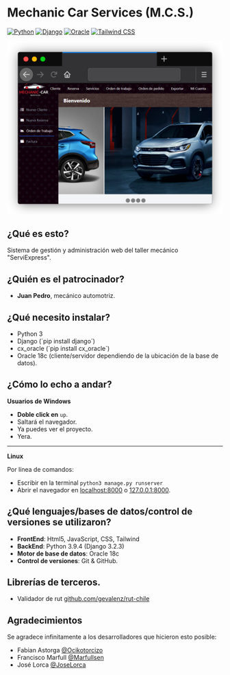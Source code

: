 # Mechanic Car Services (M.C.S.)
[![Python](https://img.shields.io/badge/Python-3.7.7-blue.svg)](https://www.python.org/)
[![Django](https://img.shields.io/badge/Django-3.2.3-green.svg)](https://www.djangoproject.com/)
[![Oracle](https://img.shields.io/badge/Oracle-18c-red.svg)](https://www.djangoproject.com/)
[![Tailwind CSS](https://img.shields.io/badge/TailWind-2.1.4-yellow.svg)](https://www.tailwindcss.com/)

[![screenshot](./pantallazos/pantallazo_00.png)](https://github.com/Ocikotorzido/congenial-funicular/tree/master/pantallazos/)

## ¿Qué es esto?
Sistema de gestión y administración web del taller mecánico "ServiExpress".

## ¿Quién es el patrocinador?
- **Juan Pedro**, mecánico automotriz.

## ¿Qué necesito instalar?
- Python 3
- Django (´pip install django´)
- cx_oracle (´pip install cx_oracle´)
- Oracle 18c (cliente/servidor dependiendo de la ubicación de la base de datos).

## ¿Cómo lo echo a andar?
**Usuarios de Windows**
- **Doble click en** `up`.
- Saltará el navegador.
- Ya puedes ver el proyecto.
- Yera.

---

**Linux**

Por línea de comandos: 

- Escribir en la terminal `python3 manage.py runserver`
- Abrir el navegador en [localhost:8000](http://localhost:8000/) o [127.0.0.1:8000](http://127.0.0.1:8000/).

## ¿Qué lenguajes/bases de datos/control de versiones se utilizaron?
- **FrontEnd**: Html5, JavaScript, CSS, Tailwind
- **BackEnd**: Python 3.9.4 (Django 3.2.3) 
- **Motor de base de datos**: Oracle 18c
- **Control de versiones**: Git & GitHub.

## Librerías de terceros.
- Validador de rut [github.com/gevalenz/rut-chile](https://github.com/gevalenz/rut-chile)
## Agradecimientos
Se agradece infinitamente a los desarrolladores que hicieron esto posible:
- Fabian Astorga [@Ocikotorcizo](https://github.com/Ocikotorzido)
- Francisco Marfull [@Marfullsen](https://github.com/Marfullsen)
- José Lorca [@JoseLorca](https://github.com/JoseLorca)